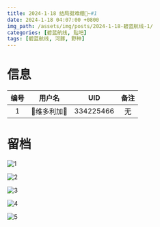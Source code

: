 ```yaml
---
title: 2024-1-18 结局挺难绷🤣~#1
date: 2024-1-18 04:07:00 +0800
img_path: /assets/img/posts/2024-1-18-碧蓝航线-1/
categories: [碧蓝航线, 贴吧]
tags: [碧蓝航线, 河豚, 野种]
---
```


# 信息

| 编号 |   用户名   |    UID    | 备注 |
| :--: | :--------: | :-------: | :--: |
|  1   | 💖维多利加💖 | 334225466 |  无  |

# 留档

![1](1.jpg)

![2](2.jpg)

![3](3.jpg)

![4](4.jpg)

![5](5.jpg)